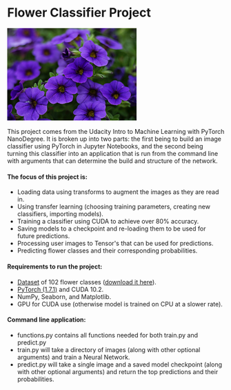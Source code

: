 # Flower Classifier Project

<img src="/image/flower_img.jpeg" width="300">

This project comes from the Udacity Intro to Machine Learning with PyTorch NanoDegree. It is broken up into two parts: the first being to build an image classifier using PyTorch in Jupyter Notebooks, and the second being turning this classifier into an application that is run from the command line with arguments that can determine the build and structure of the network.

#### The focus of this project is:
- Loading data using transforms to augment the images as they are read in.
- Using transfer learning (choosing training parameters, creating new classifiers, importing models).
- Training a classifier using CUDA to achieve over 80% accuracy.
- Saving models to a checkpoint and re-loading them to be used for future predictions.
- Processing user images to Tensor's that can be used for predictions.
- Predicting flower classes and their corresponding probabilities.

#### Requirements to run the project:
- [Dataset](https://www.robots.ox.ac.uk/~vgg/data/flowers/102/index.html) of 102 flower classes ([download it here](https://s3.amazonaws.com/content.udacity-data.com/nd089/flower_data.tar.gz)).
- [PyTorch (1.7.1)](https://pytorch.org/get-started/locally/) and CUDA 10.2.
- NumPy, Seaborn, and Matplotlib.
- GPU for CUDA use (otherwise model is trained on CPU at a slower rate).

#### Command line application:
- functions.py contains all functions needed for both train.py and predict.py
- train.py will take a directory of images (along with other optional arguments) and train a Neural Network.
- predict.py will take a single image and a saved model checkpoint (along with other optional arguments) and return the top predictions and their probabilities.